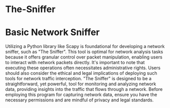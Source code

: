 # The-Sniffer
# Basic Network Sniffer

Utilizing a Python library like Scapy is foundational for developing a network sniffer, such as "The Sniffer". This tool is optimal for network analysis tasks because it offers granular control over packet manipulation, enabling users to interact with network packets directly. It's important to note that executing these operations often necessitates administrative rights. Users should also consider the ethical and legal implications of deploying such tools for network traffic interception. "The Sniffer" is designed to be a straightforward, yet powerful, tool for monitoring and analyzing network data, providing insights into the traffic that flows through a network. Before employing this program for capturing network data, ensure you have the necessary permissions and are mindful of privacy and legal standards.
